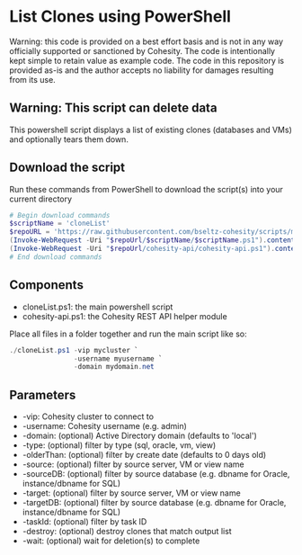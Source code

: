 # List Clones using PowerShell

Warning: this code is provided on a best effort basis and is not in any way officially supported or sanctioned by Cohesity. The code is intentionally kept simple to retain value as example code. The code in this repository is provided as-is and the author accepts no liability for damages resulting from its use.

## Warning: This script can delete data

This powershell script displays a list of existing clones (databases and VMs) and optionally tears them down.

## Download the script

Run these commands from PowerShell to download the script(s) into your current directory

```powershell
# Begin download commands
$scriptName = 'cloneList'
$repoURL = 'https://raw.githubusercontent.com/bseltz-cohesity/scripts/master/powershell'
(Invoke-WebRequest -Uri "$repoUrl/$scriptName/$scriptName.ps1").content | Out-File "$scriptName.ps1"; (Get-Content "$scriptName.ps1") | Set-Content "$scriptName.ps1"
(Invoke-WebRequest -Uri "$repoUrl/cohesity-api/cohesity-api.ps1").content | Out-File cohesity-api.ps1; (Get-Content cohesity-api.ps1) | Set-Content cohesity-api.ps1
# End download commands
```

## Components

* cloneList.ps1: the main powershell script
* cohesity-api.ps1: the Cohesity REST API helper module

Place all files in a folder together and run the main script like so:

```powershell
./cloneList.ps1 -vip mycluster `
                -username myusername `
                -domain mydomain.net
```

## Parameters

* -vip: Cohesity cluster to connect to
* -username: Cohesity username (e.g. admin)
* -domain: (optional) Active Directory domain (defaults to 'local')
* -type: (optional) filter by type (sql, oracle, vm, view)
* -olderThan: (optional) filter by create date (defaults to 0 days old)
* -source: (optional) filter by source server, VM or view name
* -sourceDB: (optional) filter by source database (e.g. dbname for Oracle, instance/dbname for SQL)
* -target: (optional) filter by source server, VM or view name
* -targetDB: (optional) filter by source database (e.g. dbname for Oracle, instance/dbname for SQL)
* -taskId: (optional) filter by task ID
* -destroy: (optional) destroy clones that match output list
* -wait: (optional) wait for deletion(s) to complete
